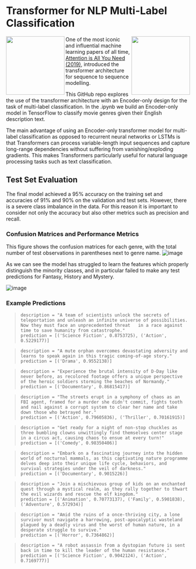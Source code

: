 # Transformer for NLP Multi-Label Classification
<img align=left src="https://github.com/alexjmanlove/nlp-transformer-multi-label-classification/assets/79708390/a73913c0-af84-4f1f-b8a9-aeace327149c" height=160 width=160 padding=20 /> 
<img align=right src="https://github.com/alexjmanlove/nlp-transformer-multi-label-classification/assets/79708390/992c2b8d-e334-4c66-bf50-73323bf41a58" height=160 width=160 margin=10 /> 

One of the most iconic and influential machine learning papers of all time, [Attention is All You Need (2019)](https://arxiv.org/abs/1706.03762), introduced the transformer architecture for sequence to sequence modelling.

This GitHub repo explores the use of the transformer architecture with an Encoder-only design for the task of multi-label classification. In the .ipynb we build an Encoder-only model in TensorFlow to classify movie genres given their English description text. 

The main advantage of using an Encoder-only transformer model for multi-label classification as opposed to recurrent neural networks or LSTMs is that Transformers can process variable-length input sequences and capture long-range dependencies without suffering from vanishing/exploding gradients. This makes Transformers particularly useful for natural language processing tasks such as text classification. 



## Test Set Evaluation

The final model achieved a 95% accuracy on the training set and accuracies of 91% and 90% on the validation and test sets. However, there is a severe class imbalance in the data. For this reason it is important to consider not only the accuracy but also other metrics such as precision and recall. 

### Confusion Matrices and Performance Metrics
This figure shows the confusion matrices for each genre, with the total number of test observations in parentheses next to genre name.
![image](https://user-images.githubusercontent.com/79708390/233810521-e88918da-0e73-4f47-85f5-0fc9f2760cf4.png)

As we can see the model has struggled to learn the features which properly distinguish the minority classes, and in particular failed to make any test predictions for Fantasy, History and Mystery. 

![image](https://user-images.githubusercontent.com/79708390/233810513-96aad71a-193a-4eb7-8ee7-259a939e3fa0.png)


### Example Predictions

> `description = "A team of scientists unlock the secrets of teleportation and unleash an infinite universe of possibilities. Now they must face an unprecedented threat   in a race against time to save humanity from catastrophe."`        
    `prediction = [('Science Fiction', 0.8753725), ('Action', 0.5229177)]` 


> `description = "A mute orphan overcomes devastating adversity and learns to speak again in this tragic coming-of-age story."`     
    `prediction = [('Drama', 0.9552138)]`


>`description = "Experience the brutal intensity of D-Day like never before, as recolored footage offers a unique perspective of the heroic soldiers storming the beaches of Normandy."`     
    `prediction = [('Documentary', 0.86815417)]` 


>`description = "The streets erupt in a symphony of chaos as an FBI agent, framed for a murder she didn't commit, fights tooth and nail against a corrupt system to clear her name and take down those who betrayed her."`     
    `prediction = [('Action', 0.79605836), ('Thriller', 0.70161915)]` 


>`description = "Get ready for a night of non-stop chuckles as three bumbling clowns unwittingly find themselves center stage in a circus act, causing chaos to ensue at every turn!"`     
    `prediction = [('Comedy', 0.98350406)]` 


>`description = "Embark on a fascinating journey into the hidden world of nocturnal mammals, as this captivating nature programme delves deep into their unique life cycle, behaviors, and survival strategies under the veil of darkness."`    
    `prediction = [('Documentary', 0.9015226)]` 


>`description = "Join a mischievous group of kids on an enchanted quest through a mystical realm, as they rally together to thwart the evil wizards and rescue the elf kingdom."`    
    `prediction = [('Animation', 0.70773137), ('Family', 0.5901838), ('Adventure', 0.572934)]`


>`description = "Amid the ruins of a once-thriving city, a lone survivor must navigate a harrowing, post-apocalyptic wasteland plagued by a deadly virus and the worst of human nature, in a desperate struggle to survive."`    
    `prediction = [('Horror', 0.7364862)]`


>`description = "A robot assassin from a dystopian future is sent back in time to kill the leader of the human resistance."`    
    `prediction = [('Science Fiction', 0.9042124), ('Action', 0.7169777)]` 
